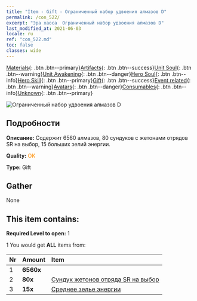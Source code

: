 ```yaml
---
title: "Item - Gift - Ограниченный набор удвоения алмазов D"
permalink: /con_522/
excerpt: "Эра хаоса  Ограниченный набор удвоения алмазов D"
last_modified_at: 2021-06-03
locale: ru
ref: "con_522.md"
toc: false
classes: wide
---
```

 [Materials](/ItemsRU/){: .btn .btn--primary}[Artifacts](/ItemsRU/Artifacts/){: .btn .btn--success}[Unit Soul](/ItemsRU/UnitSoul/){: .btn .btn--warning}[Unit Awakening](/ItemsRU/UnitAwakening/){: .btn .btn--danger}[Hero Soul](/ItemsRU/HeroSoul/){: .btn .btn--info}[Hero Skill](/ItemsRU/HeroSkill/){: .btn .btn--primary}[Gift](/ItemsRU/Gift/){: .btn .btn--success}[Event related](/ItemsRU/Events/){: .btn .btn--warning}[Avatars](/ItemsRU/Avatars/){: .btn .btn--danger}[Consumables](/ItemsRU/Consumables/){: .btn .btn--info}[Unknown](/ItemsRU/Unknown/){: .btn .btn--primary}

 ![Ограниченный набор удвоения алмазов D](/images/t/i_907197.png)

## Подробности
 **Описание:** Содержит 6560 алмазов, 80 сундуков с жетонами отрядов SR на выбор, 15 больших зелий энергии.

 **Quality:** <span style="color: #FF8C00">OK</span>

 **Type:** Gift

## Gather

  None

## This item contains:

 **Required Level to open:** 1

 1 You would get **ALL** items  from:

  | Nr | Amount |     Item    |
  |:---|:-------|:------------|
  | 1 |  **6560x** | <i class="fas fa-gem"/> |  | 
  | 2 |  **80x** | [Сундук жетонов отряда SR на выбор](/ItemsRU/con_1618/) |  | 
  | 3 |  **15x** | [Среднее зелье энергии](/ItemsRU/con_705/) |  | 
